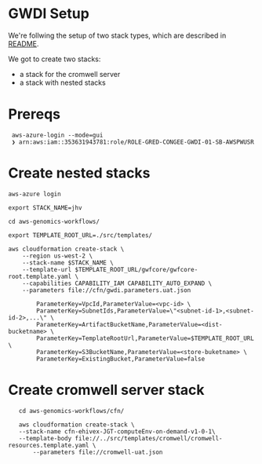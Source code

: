 
GWDI Setup
==

We're follwing the setup of two stack types, which are described in [README](aws-genomics-workflows/src/templates/README.md). 

We got to create two stacks:  

- a stack for the cromwell server 
- a stack with nested stacks 


Prereqs
==
``` 
 aws-azure-login --mode=gui
 ❯ arn:aws:iam::353631943781:role/ROLE-GRED-CONGEE-GWDI-01-SB-AWSPWUSR
``` 

Create nested stacks
==
``` 
aws-azure login 

export STACK_NAME=jhv

cd aws-genomics-workflows/  

export TEMPLATE_ROOT_URL=./src/templates/

aws cloudformation create-stack \
    --region us-west-2 \
    --stack-name $STACK_NAME \
    --template-url $TEMPLATE_ROOT_URL/gwfcore/gwfcore-root.template.yaml \
    --capabilities CAPABILITY_IAM CAPABILITY_AUTO_EXPAND \
    --parameters file://cfn/gwdi.parameters.uat.json 

        ParameterKey=VpcId,ParameterValue=<vpc-id> \
        ParameterKey=SubnetIds,ParameterValue=\"<subnet-id-1>,<subnet-id-2>,...\" \
        ParameterKey=ArtifactBucketName,ParameterValue=<dist-bucketname> \
        ParameterKey=TemplateRootUrl,ParameterValue=$TEMPLATE_ROOT_URL \
        ParameterKey=S3BucketName,ParameterValue=<store-buketname> \
        ParameterKey=ExistingBucket,ParameterValue=false
```

Create cromwell server stack  
== 

``` 
   cd aws-genomics-workflows/cfn/ 

   aws cloudformation create-stack \ 
   --stack-name cfn-ehivex-JGT-computeEnv-on-demand-v1-0-1\
   --template-body file://../src/templates/cromwell/cromwell-resources.template.yaml \
       --parameters file://cromwell-uat.json


```
